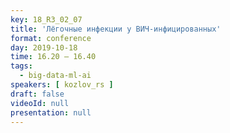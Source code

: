 ```yaml
---
key: 18_R3_02_07
title: 'Лёгочные инфекции у ВИЧ-инфицированных'
format: conference
day: 2019-10-18
time: 16.20 – 16.40
tags:
  - big-data-ml-ai
speakers: [ kozlov_rs ]
draft: false
videoId: null
presentation: null
---
```

